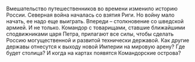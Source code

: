 <!--2016-11-26 21:20:26-->
Вмешательство путешественников во времени изменило историю России. Северная война началась со взятия Риги. Но войну мало начать, ее надо еще выиграть. Впереди – столкновение со шведской армией. И не только. Командор с товарищами, ставшие ближайшими сподвижниками царя Петра, прилагают все силы, чтобы сделать Россию могущественной и развитой технически державой.
Как другие державы отнесутся к выходу новой Империи на мировую арену? Где будет столица? И когда на картах появятся Командорские острова?